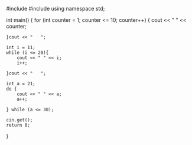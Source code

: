 #include <iostream>
#include <string>
using namespace std;

int main()
{
	for (int counter = 1; counter <= 10; counter++) {
		cout << " " << counter;

	}cout << "   ";

	int i = 11;
	while (i <= 20){
		cout << " " << i;
		i++;

	}cout << "   ";

	int a = 21;
	do {
		cout << " " << a;
		a++;

	} while (a <= 30);

	cin.get();
	return 0;
}

